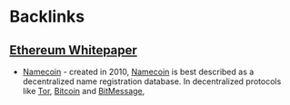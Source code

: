 
# Backlinks
## [Ethereum Whitepaper](<Ethereum Whitepaper.md>)
- [Namecoin](<Namecoin.md>) - created in 2010, [Namecoin](https://namecoin.org/) is best described as a decentralized name registration database. In decentralized protocols like [Tor](<Tor.md>), [Bitcoin](<Bitcoin.md>) and [BitMessage](<BitMessage.md>),

